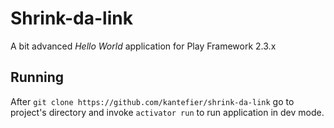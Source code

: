 # Shrink-da-link
A bit advanced *Hello World* application for Play Framework 2.3.x

## Running
After `git clone https://github.com/kantefier/shrink-da-link` go to project's directory and invoke `activator run` to run application in dev mode.